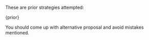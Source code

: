 These are prior strategies attempted:

{prior}

You should come up with alternative proposal and avoid mistakes mentioned.
